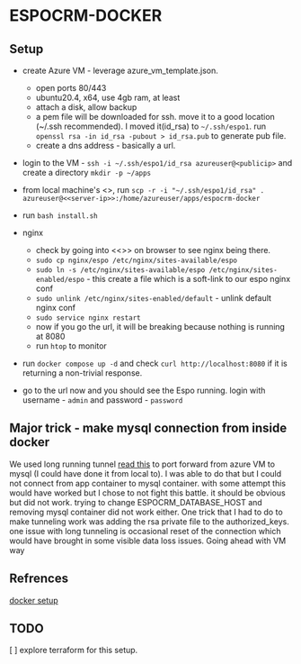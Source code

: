 # ESPOCRM-DOCKER

## Setup
- create Azure VM - leverage azure_vm_template.json.
    - open ports 80/443
    - ubuntu20.4, x64, use 4gb ram, at least
    - attach a disk, allow backup 
    - a pem file will be downloaded for ssh. move it to a good location (~/.ssh recommended). I moved it(id_rsa) to `~/.ssh/espo1`. run `openssl rsa -in id_rsa -pubout > id_rsa.pub` to generate pub file.
    - create a dns address - basically a url.  
    
- login to the VM - `ssh -i ~/.ssh/espo1/id_rsa azureuser@<publicip>` and create a directory `mkdir -p ~/apps`
- from local machine's <<repo-dir>>, run `scp -r -i "~/.ssh/espo1/id_rsa" . azureuser@<<server-ip>>:/home/azureuser/apps/espocrm-docker`
- run `bash install.sh`
- nginx
    - check by going into <<<public ip address>>> on browser to see nginx being there. 
    - `sudo cp nginx/espo /etc/nginx/sites-available/espo`
    - `sudo ln -s /etc/nginx/sites-available/espo /etc/nginx/sites-enabled/espo` - this create a file which is a soft-link to our espo nginx conf
    - `sudo unlink /etc/nginx/sites-enabled/default` - unlink default nginx conf
    - `sudo service nginx restart`
    - now if you go the url, it will be breaking because nothing is running at 8080
    - run `htop` to monitor
- run `docker compose up -d` and check `curl http://localhost:8080` if it is returning a non-trivial response. 
- go to the url now and you should see the Espo running. login with username - `admin` and password - `password`


## Major trick - make mysql connection from inside docker
We used long running tunnel [read this](https://emmer.dev/blog/tunneling-a-database-connection-with-docker-compose/) to port forward from azure VM to mysql (I could have done it from local to). I was able to do that but I could not connect from app container to mysql container. with some attempt this would have worked but I chose to not fight this battle. it should be obvious but did not work. trying to change ESPOCRM_DATABASE_HOST and removing mysql container did not work either. One trick that I had to do to make tunneling work was adding the rsa private file to the authorized_keys. one issue with long tunneling is occasional reset of the connection which would have brought in some visible data loss issues. 
Going ahead with VM way

## Refrences

[docker setup](https://docs.espocrm.com/administration/docker/installation/)


## TODO
[ ] explore terraform for this setup. 

